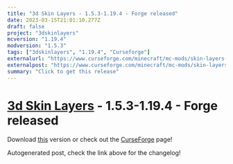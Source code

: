 ```yaml
---
title: "3d Skin Layers - 1.5.3-1.19.4 - Forge released"
date: 2023-03-15T21:01:10.277Z
draft: false
project: "3dskinlayers"
mcversion: "1.19.4"
modversion: "1.5.3"
tags: ["3dskinlayers", "1.19.4", "Curseforge"]
externalurl: "https://www.curseforge.com/minecraft/mc-mods/skin-layers-3d/files/4439604"
externalpost: "https://www.curseforge.com/minecraft/mc-mods/skin-layers-3d/files/4439604"
summary: "Click to get this release"
---
```

# [3d Skin Layers](/project/3dskinlayers) - 1.5.3-1.19.4 - Forge released
Download [this](https://www.curseforge.com/minecraft/mc-mods/skin-layers-3d/files/4439604) version or check out the [CurseForge](https://www.curseforge.com/minecraft/mc-mods/skin-layers-3d) page!

Autogenerated post, check the link above for the changelog!

